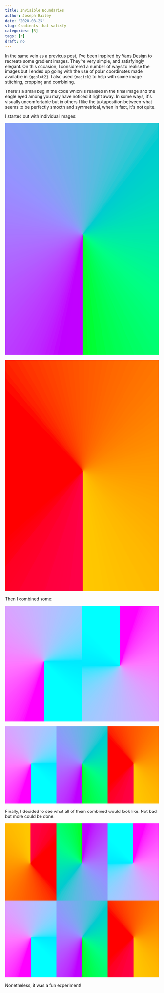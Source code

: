 ```yaml
---
title: Invisible Boundaries
author: Joseph Bailey
date: '2020-08-25'
slug: Gradients that satisfy
categories: [R]
tags: [r]
draft: no
---
```


In the same vein as a previous post, I've been inspired by [Vans Design](vansdesign.net) to recreate some gradient images. They're very simple, and satisfyingly elegant. On this occasion, I considrered a number of ways to realise the images but I ended up going with the use of polar coordinates made available in `{ggplot2}`. I also used `{magick}` to help with some image stitching, cropping and combining. 

There's a small bug in the code which is realised in the final image and the eagle eyed among you may have noticed it right away. In some ways, it's visually uncomfortable but in others I like the juxtaposition between what seems to be perfectly smooth and symmetrical, when in fact, it's not quite.

I started out with individual images:

![First Image](diff_2000_img_2.png)

![Second Image](diff_2000_img.png)

Then I combined some:

![Fourth Image](2000_merge.png)


![Third Image](2000_merge_all.png)




Finally, I decided to see what all of them combined would look like. Not bad but more could be done. 

![Final Image](vertical_combo2.png)

Nonetheless, it was a fun experiment!


